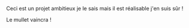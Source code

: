 Ceci est un projet ambitieux je le sais mais il est réalisable j'en suis sûr !

Le mullet vaincra !
